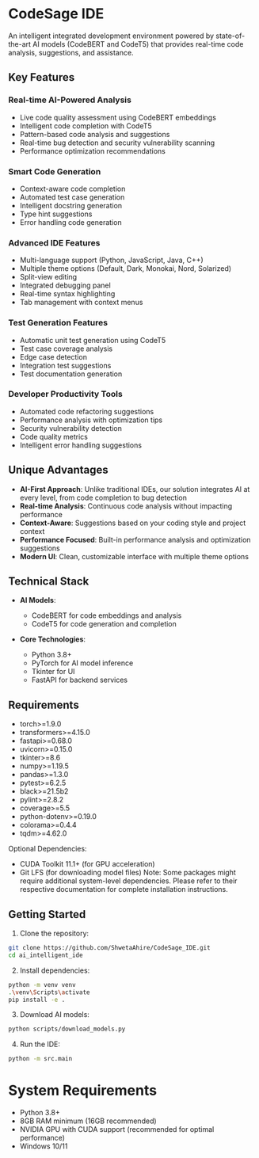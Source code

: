 # CodeSage IDE

An intelligent integrated development environment powered by state-of-the-art AI models (CodeBERT and CodeT5) that provides real-time code analysis, suggestions, and assistance.

## Key Features

### Real-time AI-Powered Analysis
- Live code quality assessment using CodeBERT embeddings
- Intelligent code completion with CodeT5
- Pattern-based code analysis and suggestions
- Real-time bug detection and security vulnerability scanning
- Performance optimization recommendations

### Smart Code Generation
- Context-aware code completion
- Automated test case generation
- Intelligent docstring generation
- Type hint suggestions
- Error handling code generation

### Advanced IDE Features
- Multi-language support (Python, JavaScript, Java, C++)
- Multiple theme options (Default, Dark, Monokai, Nord, Solarized)
- Split-view editing
- Integrated debugging panel
- Real-time syntax highlighting
- Tab management with context menus

### Test Generation Features
- Automatic unit test generation using CodeT5
- Test case coverage analysis
- Edge case detection
- Integration test suggestions
- Test documentation generation

### Developer Productivity Tools
- Automated code refactoring suggestions
- Performance analysis with optimization tips
- Security vulnerability detection
- Code quality metrics
- Intelligent error handling suggestions

## Unique Advantages

- **AI-First Approach**: Unlike traditional IDEs, our solution integrates AI at every level, from code completion to bug detection
- **Real-time Analysis**: Continuous code analysis without impacting performance
- **Context-Aware**: Suggestions based on your coding style and project context
- **Performance Focused**: Built-in performance analysis and optimization suggestions
- **Modern UI**: Clean, customizable interface with multiple theme options

## Technical Stack

- **AI Models**: 
  - CodeBERT for code embeddings and analysis
  - CodeT5 for code generation and completion
  
- **Core Technologies**:
  - Python 3.8+
  - PyTorch for AI model inference
  - Tkinter for UI
  - FastAPI for backend services


## Requirements

- torch>=1.9.0
- transformers>=4.15.0
- fastapi>=0.68.0
- uvicorn>=0.15.0
- tkinter>=8.6
- numpy>=1.19.5
- pandas>=1.3.0
- pytest>=6.2.5
- black>=21.5b2
- pylint>=2.8.2
- coverage>=5.5
- python-dotenv>=0.19.0
- colorama>=0.4.4
- tqdm>=4.62.0

Optional Dependencies:
- CUDA Toolkit 11.1+ (for GPU acceleration)
- Git LFS (for downloading model files)
Note: Some packages might require additional system-level dependencies. Please refer to their respective documentation for complete installation instructions.

## Getting Started

1. Clone the repository:
```bash
git clone https://github.com/ShwetaAhire/CodeSage_IDE.git
cd ai_intelligent_ide
```

2. Install dependencies:
```bash
python -m venv venv
.\venv\Scripts\activate
pip install -e .
```

3. Download AI models:
```bash
python scripts/download_models.py
```

4. Run the IDE:
```bash
python -m src.main
```

# System Requirements
- Python 3.8+
- 8GB RAM minimum (16GB recommended)
- NVIDIA GPU with CUDA support (recommended for optimal performance)
- Windows 10/11

